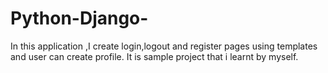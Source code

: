 # Python-Django-
In this application ,I create login,logout and register pages using templates and user can create profile.  It is sample project that i learnt by myself. 
